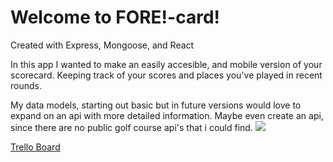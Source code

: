 # Welcome to FORE!-card!

<p>Created with Express, Mongoose, and React</p>


<p>In this app I wanted to make an easily accesible, and mobile version of your scorecard. Keeping track of your scores and places you've played in recent rounds.</p>

My data models, starting out basic but in future versions would love to expand on an api with more detailed information. Maybe even create an api, since there are no public golf course api's that i could find.
<img src="https://i.imgur.com/wPuEGTS.png">


<a href="https://trello.com/b/aQziq4Gr/fore-card">Trello Board</a>
